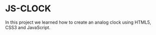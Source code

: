 # JS-CLOCK

In this project we learned how to create an analog clock using HTML5, CSS3 and JavaScript.
